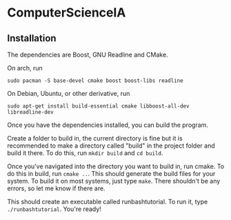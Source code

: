 # ComputerScienceIA

## Installation

The dependencies are Boost, GNU Readline and CMake.

On arch, run

`sudo pacman -S base-devel cmake boost boost-libs readline`

On Debian, Ubuntu, or other derivative, run

`sudo apt-get install build-essential cmake libboost-all-dev libreadline-dev`

Once you have the dependencies installed, you can build the program.

Create a folder to build in, the current directory is fine but it is recommended to make a directory called "build" in the project folder and build it there. To do this, run `mkdir build` and `cd build`.

Once you've navigated into the directory you want to build in, run cmake. To do this in build, run `cmake ..`. This should generate the build files for your system. To build it on most systems, just type `make`. There shouldn't be any errors, so let me know if there are.

This should create an executable called runbashtutorial. To run it, type `./runbashtutorial`. You're ready!
